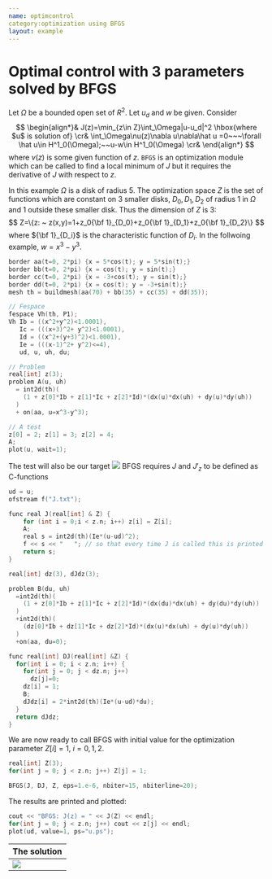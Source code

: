 ```yaml
---
name: optimcontrol
category:optimization using BFGS
layout: example
---
```

# Optimal control with 3 parameters solved by BFGS

Let $\Omega$ be a bounded open set of $R^2$. Let $u_d$ and $w$ be given.  Consider
$$
\begin{align*}&
J(z)=\min_{z\in Z}\int_\Omega|u-u_d|^2 \hbox{where $u$ is solution of}
\cr&
\int_\Omega\nu(z)\nabla u\nabla\hat u =0~~~\forall \hat u\in  H^1_0(\Omega);~~u-w\in H^1_0(\Omega)
\cr&
\end{align*}
$$
where $\nu(z)$ is some given function of $z$.
$\texttt{BFGS}$ is an optimization module which can be called to find a local minimum of $J$ but it requires the derivative of $J$ with respect to $z$.

In this example $\Omega$ is a disk of radius 5.  The optimization space $Z$ is the set of functions which are constant on 3 smaller disks, $D_0,D_1,D_2$ of radius 1 in $\Omega$ and 1 outside these smaller disk.  Thus the dimension of $Z$ is 3:
$$
Z=\{z: ~ z(x,y)=1+z_0{\bf 1}_{D_0}+z_0{\bf 1}_{D_1}+z_0{\bf 1}_{D_2}\}
$$
where ${\bf 1}_{D_i}$ is the characteristic function of $D_i$.
In the follwoing example, $w=x^3-y^3$.
~~~c++
border aa(t=0, 2*pi) {x = 5*cos(t); y = 5*sin(t);}
border bb(t=0, 2*pi) {x = cos(t); y = sin(t);}
border cc(t=0, 2*pi) {x = -3+cos(t); y = sin(t);}
border dd(t=0, 2*pi) {x = cos(t); y = -3+sin(t);}
mesh th = buildmesh(aa(70) + bb(35) + cc(35) + dd(35));

// Fespace
fespace Vh(th, P1);
Vh Ib = ((x^2+y^2)<1.0001),
   Ic = (((x+3)^2+ y^2)<1.0001),
   Id = ((x^2+(y+3)^2)<1.0001),
   Ie = (((x-1)^2+ y^2)<=4),
   ud, u, uh, du;

// Problem
real[int] z(3);
problem A(u, uh)
  = int2d(th)(
    (1 + z[0]*Ib + z[1]*Ic + z[2]*Id)*(dx(u)*dx(uh) + dy(u)*dy(uh))
  )
  + on(aa, u=x^3-y^3);

// A test 
z[0] = 2; z[1] = 3; z[2] = 4;
A; 
plot(u, wait=1);
~~~
The test will also be our target
![][_test]
BFGS requires $J$ and $J'_z$ to be defined as C-functions
~~~c++
ud = u;
ofstream f("J.txt");

func real J(real[int] & Z) {
    for (int i = 0;i < z.n; i++) z[i] = Z[i];
    A;
    real s = int2d(th)(Ie*(u-ud)^2);
    f << s << "   "; // so that every time J is called this is printed
    return s;
}

real[int] dz(3), dJdz(3);

problem B(du, uh)
  =int2d(th)(
    (1 + z[0]*Ib + z[1]*Ic + z[2]*Id)*(dx(du)*dx(uh) + dy(du)*dy(uh))
  )
  +int2d(th)(
    (dz[0]*Ib + dz[1]*Ic + dz[2]*Id)*(dx(u)*dx(uh) + dy(u)*dy(uh))
  )
  +on(aa, du=0);

func real[int] DJ(real[int] &Z) {
  for(int i = 0; i < z.n; i++) {
    for(int j = 0; j < dz.n; j++)
      dz[j]=0;
    dz[i] = 1;
    B;
    dJdz[i] = 2*int2d(th)(Ie*(u-ud)*du);
  }
  return dJdz;
}
~~~
We are now ready to call BFGS with initial value for the optimization parameter $Z[i]=1$, $i=0,1,2$.
~~~c++
real[int] Z(3);
for(int j = 0; j < z.n; j++) Z[j] = 1;

BFGS(J, DJ, Z, eps=1.e-6, nbiter=15, nbiterline=20);
~~~
The results are printed and plotted:
~~~c++
cout << "BFGS: J(z) = " << J(Z) << endl;
for(int j = 0; j < z.n; j++) cout << z[j] << endl;
plot(ud, value=1, ps="u.ps");
~~~

| The solution   |
| -------------- |
| ![][_solution] |

[_test]: https://raw.githubusercontent.com/phtournier/ffmdtest/refs/heads/main/md/figures/optimcontrol/test.png

[_solution]: https://raw.githubusercontent.com/phtournier/ffmdtest/refs/heads/main/md/figures/optimcontrol/solution.png
